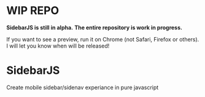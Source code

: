 # WIP REPO
**SidebarJS is still in alpha.**
**The entire repository is work in progress.**

If you want to see a preview, run it on Chrome (not Safari, Firefox or others).
I will let you know when will be released!

# SidebarJS
Create mobile sidebar/sidenav experiance in pure javascript
